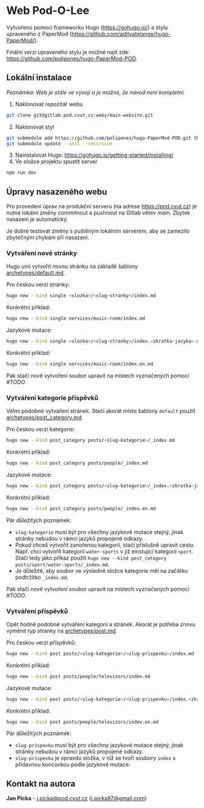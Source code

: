 # Web Pod-O-Lee

Vytvořeno pomocí frameworku Hugo (https://gohugo.io/) a stylu upraveného z PaperMod (https://github.com/adityatelange/hugo-PaperMod/).

Finální verzi upraveného stylu je možné najít zde: https://github.com/polipones/hugo-PaperMod-POD.

## Lokální instalace

_Poznámka: Web je stále ve vývoji a je možné, že návod není kompletní._

1. Naklonovat repozitář webu

```bash
git clone git@gitlab.pod.cvut.cz:weby/main-website.git
```

2. Naklonovat styl

```bash
git submodule add https://github.com/polipones/hugo-PaperMod-POD.git themes/POD --depth=1
git submodule update --init --recursive
```

3. Nainstalovat Hugo: https://gohugo.io/getting-started/installing/
4. Ve složce projektu spustit server

```bash
npm run dev
```

## Úpravy nasazeného webu

Pro provedení úprav na produkční serveru (na adrese https://pod.cvut.cz) je nutné lokální změny commitnout a pushnout na Gitlab větev _main_. Zbytek nasazení je automatický.

Je dobré testovat změny s puštěným lokálním serverem, aby se zamezilo zbytečným chybám při nasazení.

### Vytváření nové stránky

Hugo umí vytvořit novou stránku na základě šablony [archetypes/default.md](archetypes/default.md).

Pro českou verzi stránky:

```bash
hugo new --kind single <slozka>/<slug-stranky>/index.md
```

Konkrétní příklad:

```bash
hugo new --kind single services/music-room/index.md
```

Jazykové mutace:

```bash
hugo new --kind single <slozka>/<slug-stranky>/index.<zkratka-jazyka>.md
```

Konkrétní příklad:

```bash
hugo new --kind single services/music-room/index.en.md
```

Pak stačí nově vytvoření soubor upravit na místech vyznačených pomocí _#TODO_.

### Vytváření kategorie příspěvků

Velmi podobné vytváření stránek. Stačí akorát místo šablony `default` použít [archetypes/post_category.md](archetypes/post_category.md).

Pro českou verzi kategorie:

```bash
hugo new --kind post_category posts/<slug-kategorie>/_index.md
```

Konkrétní příklad:

```bash
hugo new --kind post_category posts/people/_index.md
```

Jazykové mutace:

```bash
hugo new --kind post_category posts/<slug-kategorie>/_index.<zkratka-jazyka>.md
```

Konkrétní příklad:

```bash
hugo new --kind post_category posts/people/_index.en.md
```

Pár důležitých poznámek:

- `slug-kategorie` musí být pro všechny jazykové mutace stejný, jinak stránky nebudou v rámci jazyků propojené odkazy.
- Pokud chceš vytvořit zanořenou kategorii, stačí příslušně upravit cestu. Např. chci vytvořit kategorii `water-sports` v již existující kategorii `sport`. Stačí tedy jako příkaz použít `hugo new --kind post_category posts/sport/water-sports/_index.md`.
- Je důležité, aby soubor ve výsledné složce kategorie měl na začátku podtržítko `_index.md`.

Pak stačí nově vytvoření soubor upravit na místech vyznačených pomocí _#TODO_.

### Vytváření příspěvků

Opět hodně podobné vytváření kategorií a stránek. Akorát je potřeba znovu vyměnit typ stránky na [archetypes/post.md](archetypes/post.md).

Pro českou verzi příspěvků:

```bash
hugo new --kind post posts/<slug-kategorie>/<slug-prispevku>/index.md
```

Konkrétní příklad:

```bash
hugo new --kind post posts/people/televizors/index.md
```

Jazykové mutace:

```bash
hugo new --kind post posts/<slug-kategorie>/<slug-prispevku>/index.<zkratka-jazyka>.md
```

Konkrétní příklad:

```bash
hugo new --kind post posts/people/televizors/index.en.md
```

Pár důležitých poznámek:

- `slug-prispevku` musí být pro všechny jazykové mutace stejný, jinak stránky nebudou v rámci jazyků propojené odkazy.
- `slug-prispevku` je opravdu složka, v níž se tvoří soubory `index` s přídavnou koncovkou podle jazykové mutace.

## Kontakt na autora

**Jan Picka** - j.picka@pod.cvut.cz (j.picka97@gmail.com)
